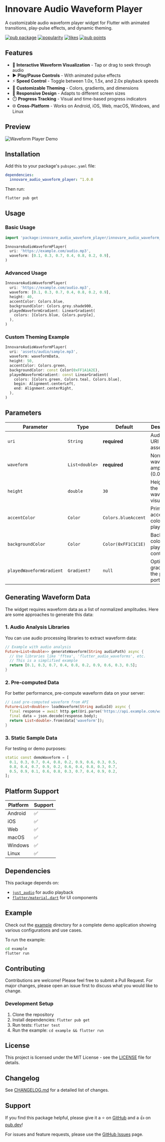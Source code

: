 # Innovare Audio Waveform Player

A customizable audio waveform player widget for Flutter with animated transitions, play-pulse effects, and dynamic theming.

[![pub package](https://img.shields.io/pub/v/innovare_audio_waveform_player.svg)](https://pub.dev/packages/innovare_audio_waveform_player)
[![popularity](https://img.shields.io/pub/popularity/innovare_audio_waveform_player?logo=dart)](https://pub.dev/packages/innovare_audio_waveform_player/score)
[![likes](https://img.shields.io/pub/likes/innovare_audio_waveform_player?logo=dart)](https://pub.dev/packages/innovare_audio_waveform_player/score)
[![pub points](https://img.shields.io/pub/points/innovare_audio_waveform_player?logo=dart)](https://pub.dev/packages/innovare_audio_waveform_player/score)

## Features

- 🎵 **Interactive Waveform Visualization** - Tap or drag to seek through audio
- ▶️ **Play/Pause Controls** - With animated pulse effects
- ⚡ **Speed Control** - Toggle between 1.0x, 1.5x, and 2.0x playback speeds
- 🎨 **Customizable Theming** - Colors, gradients, and dimensions
- 📱 **Responsive Design** - Adapts to different screen sizes
- ⏱️ **Progress Tracking** - Visual and time-based progress indicators
- 🌐 **Cross-Platform** - Works on Android, iOS, Web, macOS, Windows, and Linux

## Preview

![Waveform Player Demo](https://raw.githubusercontent.com/yourusername/innovare_audio_waveform_player/main/assets/demo.gif)

## Installation

Add this to your package's `pubspec.yaml` file:

```yaml
dependencies:
  innovare_audio_waveform_player: ^1.0.0
```

Then run:

```bash
flutter pub get
```

## Usage

### Basic Usage

```dart
import 'package:innovare_audio_waveform_player/innovare_audio_waveform_player_test.dart';

InnovareAudioWaveformPlayer(
  uri: 'https://example.com/audio.mp3',
  waveform: [0.1, 0.3, 0.7, 0.4, 0.8, 0.2, 0.9],
)
```

### Advanced Usage

```dart
InnovareAudioWaveformPlayer(
  uri: 'https://example.com/audio.mp3',
  waveform: [0.1, 0.3, 0.7, 0.4, 0.8, 0.2, 0.9],
  height: 40,
  accentColor: Colors.blue,
  backgroundColor: Colors.grey.shade900,
  playedWaveformGradient: LinearGradient(
    colors: [Colors.blue, Colors.purple],
  ),
)
```

### Custom Theming Example

```dart
InnovareAudioWaveformPlayer(
  uri: 'assets/audio/sample.mp3',
  waveform: waveformData,
  height: 50,
  accentColor: Colors.green,
  backgroundColor: const Color(0xFF1A1A2E),
  playedWaveformGradient: const LinearGradient(
    colors: [Colors.green, Colors.teal, Colors.blue],
    begin: Alignment.centerLeft,
    end: Alignment.centerRight,
  ),
)
```

## Parameters

| Parameter | Type | Default | Description |
|-----------|------|---------|-------------|
| `uri` | `String` | **required** | Audio file URI (URL or asset path) |
| `waveform` | `List<double>` | **required** | Normalized waveform amplitudes (0.0 to 1.0) |
| `height` | `double` | `30` | Height of the waveform visualization |
| `accentColor` | `Color` | `Colors.blueAccent` | Primary accent color for the player |
| `backgroundColor` | `Color` | `Color(0xFF1C1C1E)` | Background color of the player container |
| `playedWaveformGradient` | `Gradient?` | `null` | Optional gradient for the played portion |

## Generating Waveform Data

The widget requires waveform data as a list of normalized amplitudes. Here are some approaches to generate this data:

### 1. Audio Analysis Libraries

You can use audio processing libraries to extract waveform data:

```dart
// Example with audio analysis
Future<List<double>> generateWaveform(String audioPath) async {
  // Use libraries like 'fftea', 'flutter_audio_waveforms', etc.
  // This is a simplified example
  return [0.1, 0.3, 0.7, 0.4, 0.8, 0.2, 0.9, 0.6, 0.3, 0.5];
}
```

### 2. Pre-computed Data

For better performance, pre-compute waveform data on your server:

```dart
// Load pre-computed waveform from API
Future<List<double>> loadWaveform(String audioId) async {
  final response = await http.get(Uri.parse('https://api.example.com/waveform/$audioId'));
  final data = json.decode(response.body);
  return List<double>.from(data['waveform']);
}
```

### 3. Static Sample Data

For testing or demo purposes:

```dart
static const demoWaveform = [
  0.1, 0.3, 0.7, 0.4, 0.8, 0.2, 0.9, 0.6, 0.3, 0.5,
  0.8, 0.4, 0.7, 0.9, 0.2, 0.6, 0.4, 0.8, 0.3, 0.7,
  0.5, 0.9, 0.1, 0.6, 0.8, 0.3, 0.7, 0.4, 0.9, 0.2,
];
```

## Platform Support

| Platform | Support |
|----------|---------|
| Android | ✅ |
| iOS | ✅ |
| Web | ✅ |
| macOS | ✅ |
| Windows | ✅ |
| Linux | ✅ |

## Dependencies

This package depends on:
- [`just_audio`](https://pub.dev/packages/just_audio) for audio playback
- [`flutter/material.dart`](https://api.flutter.dev/flutter/material/material-library.html) for UI components

## Example

Check out the [example](example/) directory for a complete demo application showing various configurations and use cases.

To run the example:

```bash
cd example
flutter run
```

## Contributing

Contributions are welcome! Please feel free to submit a Pull Request. For major changes, please open an issue first to discuss what you would like to change.

### Development Setup

1. Clone the repository
2. Install dependencies: `flutter pub get`
3. Run tests: `flutter test`
4. Run the example: `cd example && flutter run`

## License

This project is licensed under the MIT License - see the [LICENSE](LICENSE) file for details.

## Changelog

See [CHANGELOG.md](CHANGELOG.md) for a detailed list of changes.

## Support

If you find this package helpful, please give it a ⭐ on [GitHub](https://github.com/yourusername/innovare_audio_waveform_player) and a 👍 on [pub.dev](https://pub.dev/packages/innovare_audio_waveform_player)!

For issues and feature requests, please use the [GitHub Issues](https://github.com/yourusername/innovare_audio_waveform_player/issues) page.